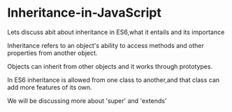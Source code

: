# Inheritance-in-JavaScript
Lets discuss abit about inheritance in ES6,what it entails and its importance

Inheritance refers to an object's ability to access methods and other properties from another object.

Objects can inherit from other objects and it works through prototypes.

In ES6 inheritance is allowed from one class to another,and that class can add more features of its own.

We will be discussing more about 'super' and 'extends'
